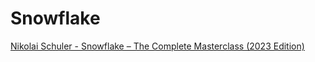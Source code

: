 # Snowflake

[Nikolai Schuler - Snowflake – The Complete Masterclass (2023 Edition)](Snowflake%2042f84bf2dec04014be9b914d3742780b/Nikolai%20Schuler%20-%20Snowflake%20%E2%80%93%20The%20Complete%20Masterc%202b103c68330246979242f086685c4db3.md)